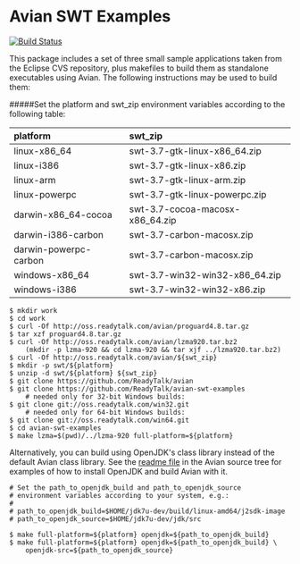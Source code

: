 Avian SWT Examples
==================

[![Build Status](https://travis-ci.org/terekcampbell/avian-swt-examples.png?branch=master)](https://travis-ci.org/terekcampbell/avian-swt-examples)

This package includes a set of three small sample applications taken
from the Eclipse CVS repository, plus makefiles to build them as
standalone executables using Avian.  The following instructions may be
used to build them:

#####Set the platform and swt_zip environment variables according to the following table:  

| platform               |  swt_zip                         |
|:---------------------- | :--------------------------------|
| linux-x86_64           |  swt-3.7-gtk-linux-x86_64.zip    |
| linux-i386             |  swt-3.7-gtk-linux-x86.zip       |
| linux-arm              |  swt-3.7-gtk-linux-arm.zip       |
| linux-powerpc          |  swt-3.7-gtk-linux-powerpc.zip   |
| darwin-x86_64-cocoa    |  swt-3.7-cocoa-macosx-x86_64.zip |
| darwin-i386-carbon     |  swt-3.7-carbon-macosx.zip       |
| darwin-powerpc-carbon  |  swt-3.7-carbon-macosx.zip       |
| windows-x86_64         |  swt-3.7-win32-win32-x86_64.zip  |
| windows-i386           |  swt-3.7-win32-win32-x86.zip     |

    $ mkdir work
    $ cd work
    $ curl -Of http://oss.readytalk.com/avian/proguard4.8.tar.gz
    $ tar xzf proguard4.8.tar.gz
    $ curl -Of http://oss.readytalk.com/avian/lzma920.tar.bz2
        (mkdir -p lzma-920 && cd lzma-920 && tar xjf ../lzma920.tar.bz2)
    $ curl -Of http://oss.readytalk.com/avian/${swt_zip}
    $ mkdir -p swt/${platform}
    $ unzip -d swt/${platform} ${swt_zip}
    $ git clone https://github.com/ReadyTalk/avian
    $ git clone https://github.com/ReadyTalk/avian-swt-examples
        # needed only for 32-bit Windows builds:
    $ git clone git://oss.readytalk.com/win32.git
        # needed only for 64-bit Windows builds:
    $ git clone git://oss.readytalk.com/win64.git
    $ cd avian-swt-examples
    $ make lzma=$(pwd)/../lzma-920 full-platform=${platform}

Alternatively, you can build using OpenJDK's class library instead of
the default Avian class library.  See the [readme file](https://github.com/ReadyTalk/avian/blob/master/README.md#avian---a-lightweight-java-virtual-machine-jvm) in the Avian
source tree for examples of how to install OpenJDK and build Avian
with it.

    # Set the path_to_openjdk_build and path_to_openjdk_source
    # environment variables according to your system, e.g.:
    #
    # path_to_openjdk_build=$HOME/jdk7u-dev/build/linux-amd64/j2sdk-image
    # path_to_openjdk_source=$HOME/jdk7u-dev/jdk/src
      
    $ make full-platform=${platform} openjdk=${path_to_openjdk_build}
    $ make full-platform=${platform} openjdk=${path_to_openjdk_build} \
        openjdk-src=${path_to_openjdk_source}
